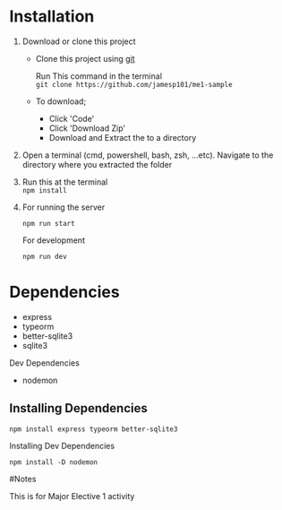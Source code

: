 # Installation
1. Download or clone this project
    - Clone this project using [git](https://git-scm.com/)

        Run This command in the terminal
        \
        `git clone https://github.com/jamesp101/me1-sample`
    - To download;
        - Click 'Code' 
        - Click 'Download Zip'
        - Download and Extract the to a directory
2. Open a terminal (cmd, powershell, bash, zsh, ...etc).
    Navigate to the directory where you extracted the
    folder
3. Run this at the terminal
    \
    `npm install`
4. For running the server


    `npm run start`

    For development 

    `npm run dev`
    
# Dependencies

- express
- typeorm
- better-sqlite3
- sqlite3

Dev Dependencies
- nodemon

## Installing Dependencies
 `npm install express typeorm better-sqlite3 `

 Installing Dev Dependencies

 `npm install -D nodemon`
 
 
 #Notes
 
 This is for Major Elective 1 activity
